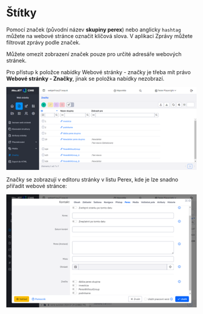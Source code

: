 # Štítky

Pomocí značek (původní název **skupiny perex**) nebo anglicky `hashtag` můžete na webové stránce označit klíčová slova. V aplikaci Zprávy můžete filtrovat zprávy podle značek.

Můžete omezit zobrazení značek pouze pro určité adresáře webových stránek.

Pro přístup k položce nabídky Webové stránky - značky je třeba mít právo **Webové stránky - Značky**, jinak se položka nabídky nezobrazí.

![](perex-groups.png)

Značky se zobrazují v editoru stránky v listu Perex, kde je lze snadno přiřadit webové stránce:

![](webpage-perex-groups.png)
